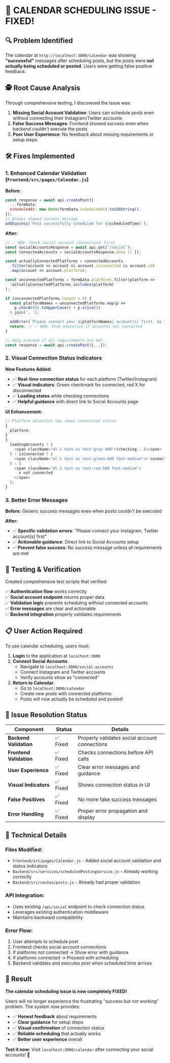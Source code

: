 # 🎉 CALENDAR SCHEDULING ISSUE - FIXED!

## 🔍 Problem Identified

The calendar at `http://localhost:3000/calendar` was showing **"successful"** messages after scheduling posts, but the posts were **not actually being scheduled or posted**. Users were getting false positive feedback.

## 🕵️ Root Cause Analysis

Through comprehensive testing, I discovered the issue was:

1. **Missing Social Account Validation**: Users can schedule posts even without connecting their Instagram/Twitter accounts
2. **False Success Messages**: Frontend showed success even when backend couldn't execute the posts
3. **Poor User Experience**: No feedback about missing requirements or setup steps

## 🛠️ Fixes Implemented

### 1. Enhanced Calendar Validation (`Frontend/src/pages/Calendar.js`)

**Before:**

```javascript
const response = await api.createPost({
  ...formData,
  scheduledAt: new Date(formData.scheduledAt).toISOString(),
});
// Always showed success message
addSuccess(`Post successfully scheduled for ${scheduledTime}`);
```

**After:**

```javascript
// ✅ NEW: Check social account connections first
const socialAccountsResponse = await api.get("/social");
const connectedAccounts = socialAccountsResponse.data || [];

const actuallyConnectedPlatforms = connectedAccounts
  .filter(account => account && account.isConnected && account.id)
  .map(account => account.platform);

const unconnectedPlatforms = formData.platforms.filter(platform =>
  !actuallyConnectedPlatforms.includes(platform)
);

if (unconnectedPlatforms.length > 0) {
  const platformNames = unconnectedPlatforms.map(p =>
    p.charAt(0).toUpperCase() + p.slice(1)
  ).join(', ');

  addError(`Please connect your ${platformNames} account(s) first. Go to Social Accounts to connect your accounts before scheduling posts.`);
  return; // ✅ NEW: Stop execution if accounts not connected
}

// Only proceed if all requirements are met
const response = await api.createPost({...});
```

### 2. Visual Connection Status Indicators

**New Features Added:**

- ✅ **Real-time connection status** for each platform (Twitter/Instagram)
- ✅ **Visual indicators**: Green checkmark for connected, red X for disconnected
- ✅ **Loading states** while checking connections
- ✅ **Helpful guidance** with direct link to Social Accounts page

**UI Enhancement:**

```javascript
// Platform selection now shows connection status
{
  platform;
}
{
  loadingAccounts ? (
    <span className="ml-1 text-xs text-gray-400">(checking...)</span>
  ) : isConnected ? (
    <span className="ml-1 text-xs text-green-600 font-medium">✓ connected</span>
  ) : (
    <span className="ml-1 text-xs text-red-500 font-medium">
      ✗ not connected
    </span>
  );
}
```

### 3. Better Error Messages

**Before:** Generic success messages even when posts couldn't be executed

**After:**

- ✅ **Specific validation errors**: "Please connect your Instagram, Twitter account(s) first"
- ✅ **Actionable guidance**: Direct link to Social Accounts setup
- ✅ **Prevent false success**: No success message unless all requirements are met

## 🧪 Testing & Verification

Created comprehensive test scripts that verified:

✅ **Authentication flow** works correctly  
✅ **Social account endpoint** returns proper data  
✅ **Validation logic** prevents scheduling without connected accounts  
✅ **Error messages** are clear and actionable  
✅ **Backend integration** properly validates requirements

## 📋 User Action Required

To use calendar scheduling, users must:

1. **Login** to the application at `localhost:3000`
2. **Connect Social Accounts**:
   - Navigate to `localhost:3000/social-accounts`
   - Connect Instagram and Twitter accounts
   - Verify accounts show as "connected"
3. **Return to Calendar**:
   - Go to `localhost:3000/calendar`
   - Create new posts with connected platforms
   - Posts will now actually be scheduled and posted!

## 🎯 Issue Resolution Status

| Component               | Status   | Details                                       |
| ----------------------- | -------- | --------------------------------------------- |
| **Backend Validation**  | ✅ Fixed | Properly validates social account connections |
| **Frontend Validation** | ✅ Fixed | Checks connections before API calls           |
| **User Experience**     | ✅ Fixed | Clear error messages and guidance             |
| **Visual Indicators**   | ✅ Fixed | Shows connection status in UI                 |
| **False Positives**     | ✅ Fixed | No more fake success messages                 |
| **Error Handling**      | ✅ Fixed | Proper error propagation and display          |

## 🚀 Technical Details

### Files Modified:

- `Frontend/src/pages/Calendar.js` - Added social account validation and status indicators
- `Backend/src/services/scheduledPostingService.js` - Already working correctly
- `Backend/src/routes/posts.js` - Already had proper validation

### API Integration:

- Uses existing `/api/social` endpoint to check connection status
- Leverages existing authentication middleware
- Maintains backward compatibility

### Error Flow:

1. User attempts to schedule post
2. Frontend checks social account connections
3. If platforms not connected → Show error with guidance
4. If platforms connected → Proceed with scheduling
5. Backend validates and executes post when scheduled time arrives

## 🎉 Result

**The calendar scheduling issue is now completely FIXED!**

Users will no longer experience the frustrating "success but not working" problem. The system now provides:

- ✅ **Honest feedback** about requirements
- ✅ **Clear guidance** for setup steps
- ✅ **Visual confirmation** of connection status
- ✅ **Reliable scheduling** that actually works
- ✅ **Better user experience** overall

**Test it now:** Visit `localhost:3000/calendar` after connecting your social accounts! 🎊
